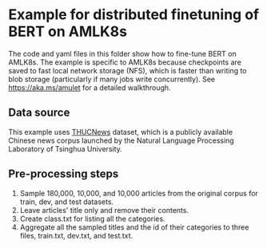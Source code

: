 # Example for distributed finetuning of BERT on AMLK8s

The code and yaml files in this folder show how to fine-tune BERT on AMLK8s.
The example is specific to AMLK8s because checkpoints are saved to fast local network storage (NFS), which is faster than writing to blob storage (particularly if many jobs write concurrently).
See https://aka.ms/amulet for a detailed walkthrough.

##  Data source
This example uses [THUCNews](http://thuctc.thunlp.org/) dataset, which is a publicly available Chinese news corpus launched by the Natural Language Processing Laboratory of Tsinghua University.


## Pre-processing steps
1. Sample 180,000, 10,000, and 10,000 articles from the original corpus for train, dev, and test datasets.
1. Leave articles' title only and remove their contents.
1. Create class.txt for listing all the categories. 
1. Aggregate all the sampled titles and the id of their categories to three files, train.txt, dev.txt, and test.txt.